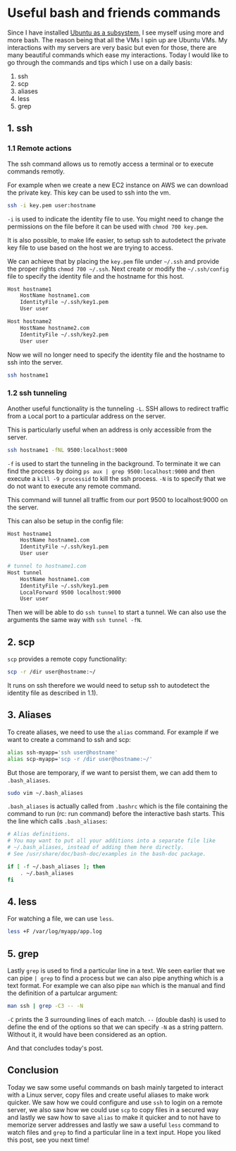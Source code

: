# Useful bash and friends commands

Since I have installed [Ubuntu as a subsystem](https://kimsereyblog.blogspot.sg/2018/03/install-dotnet-on-ubuntu-with-linux.html), I see myself using more and more bash. The reason being that all the VMs I spin up are Ubuntu VMs. My interactions with my servers are very basic but even for those, there are many beautiful commands which ease my interactions. Today I would like to go through the commands and tips which I use on a daily basis:

1. ssh
2. scp
3. aliases
4. less
5. grep

## 1. ssh

### 1.1 Remote actions

The ssh command allows us to remotly access a terminal or to execute commands remotly.

For example when we create a new EC2 instance on AWS we can download the private key.
This key can be used to ssh into the vm.

```sh
ssh -i key.pem user:hostname
```

`-i` is used to indicate the identity file to use. You might need to change the permissions on the file before it can be used with `chmod 700 key.pem`.

It is also possible, to make life easier, to setup ssh to autodetect the private key file to use based on the host we are trying to access.

We can achieve that by placing the `key.pem` file under `~/.ssh` and provide the proper rights `chmod 700 ~/.ssh`.
Next create or modify the `~/.ssh/config` file to specify the identity file and the hostname for this host.

```sh
Host hostname1
    HostName hostname1.com
    IdentityFile ~/.ssh/key1.pem
    User user

Host hostname2
    HostName hostname2.com
    IdentityFile ~/.ssh/key2.pem
    User user
```

Now we will no longer need to specify the identity file and the hostname to ssh into the server.

```sh
ssh hostname1
```

### 1.2 ssh tunneling

Another useful functionality is the tunneling `-L`. SSH allows to redirect traffic from a `L`ocal port to a particular address on the server.

This is particularly useful when an address is only accessible from the server.

```sh
ssh hostname1 -fNL 9500:localhost:9000
```

`-f` is used to start the tunneling in the background. To terminate it we can find the process by doing `ps aux | grep 9500:localhost:9000` and then execute a `kill -9 processid` to kill the ssh process.
`-N` is to specify that we do not want to execute any remote command.

This command will tunnel all traffic from our port 9500 to localhost:9000 on the server.

This can also be setup in the config file:

```sh
Host hostname1
    HostName hostname1.com
    IdentityFile ~/.ssh/key1.pem
    User user

# tunnel to hostname1.com
Host tunnel
    HostName hostname1.com
    IdentityFile ~/.ssh/key1.pem
    LocalForward 9500 localhost:9000
    User user
```

Then we will be able to do `ssh tunnel` to start a tunnel. We can also use the arguments the same way with `ssh tunnel -fN`.

## 2. scp

`scp` provides a remote copy functionality:

```sh
scp -r /dir user@hostname:~/
```

It runs on ssh therefore we would need to setup ssh to autodetect the identity file as described in 1.1).

## 3. Aliases

To create aliases, we need to use the `alias` command. For example if we want to create a command to ssh and scp:

```sh
alias ssh-myapp='ssh user@hostname'
alias scp-myapp='scp -r /dir user@hostname:~/'
```

But those are temporary, if we want to persist them, we can add them to `.bash_aliases`.

```sh
sudo vim ~/.bash_aliases
```

`.bash_aliases` is actually called from `.bashrc` which is the file containing the command to run (rc: run command) before the interactive bash starts. This the line which calls `.bash_aliases`:

```sh
# Alias definitions.
# You may want to put all your additions into a separate file like
# ~/.bash_aliases, instead of adding them here directly.
# See /usr/share/doc/bash-doc/examples in the bash-doc package.

if [ -f ~/.bash_aliases ]; then
    . ~/.bash_aliases
fi
```

## 4. less

For watching a file, we can use `less`.

```sh
less +F /var/log/myapp/app.log
```

## 5. grep

Lastly `grep` is used to find a particular line in a text.
We seen earlier that we can pipe `| grep` to find a process but we can also pipe anything which is a text format. For example we can also pipe `man` which is the manual and find the definition of a partulcar argument:

```sh
man ssh | grep -C3 -- -N
```

`-C` prints the 3 surrounding lines of each match.
`--` (double dash) is used to define the end of the options so that we can specify `-N` as a string pattern. Without it, it would have been considered as an option.

And that concludes today's post.

## Conclusion

Today we saw some useful commands on bash mainly targeted to interact with a Linux server, copy files and create useful aliases to make work quicker. We saw how we could configure and use `ssh` to login on a remote server, we also saw how we could use `scp` to copy files in a secured way and lastly we saw how to save `alias` to make it quicker and to not have to memorize server addresses and lastly we saw a useful `less` command to watch files and `grep` to find a particular line in a text input. Hope you liked this post, see you next time!